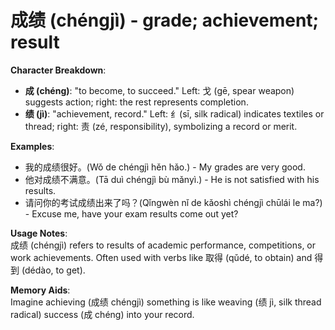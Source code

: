 # **成绩 (chéngjì) - grade; achievement; result**

**Character Breakdown**:  
- **成 (chéng)**: "to become, to succeed." Left: 戈 (gē, spear weapon) suggests action; right: the rest represents completion.  
- **绩 (jì)**: "achievement, record." Left: 纟(sī, silk radical) indicates textiles or thread; right: 责 (zé, responsibility), symbolizing a record or merit.

**Examples**:  
- 我的成绩很好。(Wǒ de chéngjì hěn hǎo.) - My grades are very good.  
- 他对成绩不满意。(Tā duì chéngjì bù mǎnyì.) - He is not satisfied with his results.  
- 请问你的考试成绩出来了吗？(Qǐngwèn nǐ de kǎoshì chéngjì chūlái le ma?) - Excuse me, have your exam results come out yet?

**Usage Notes**:  
成绩 (chéngjì) refers to results of academic performance, competitions, or work achievements. Often used with verbs like 取得 (qǔdé, to obtain) and 得到 (dédào, to get).

**Memory Aids**:  
Imagine achieving (成绩 chéngjì) something is like weaving (绩 jì, silk thread radical) success (成 chéng) into your record.